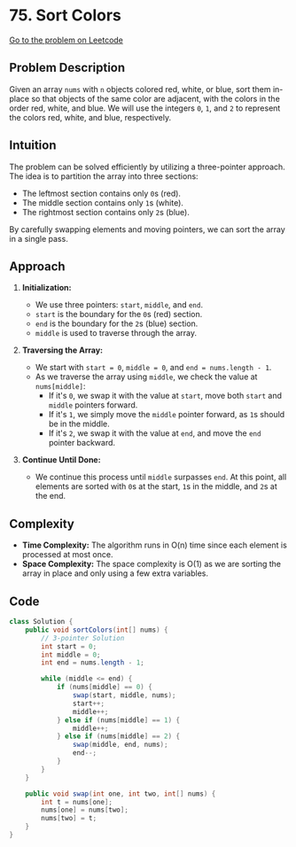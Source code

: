 # 75. Sort Colors

[Go to the problem on Leetcode](https://leetcode.com/problems/sort-colors/)

## Problem Description
Given an array `nums` with `n` objects colored red, white, or blue, sort them in-place so that objects of the same color are adjacent, with the colors in the order red, white, and blue. We will use the integers `0`, `1`, and `2` to represent the colors red, white, and blue, respectively.

## Intuition
The problem can be solved efficiently by utilizing a three-pointer approach. The idea is to partition the array into three sections:
- The leftmost section contains only `0`s (red).
- The middle section contains only `1`s (white).
- The rightmost section contains only `2`s (blue).

By carefully swapping elements and moving pointers, we can sort the array in a single pass.

## Approach
1. **Initialization:**
   - We use three pointers: `start`, `middle`, and `end`.
   - `start` is the boundary for the `0`s (red) section.
   - `end` is the boundary for the `2`s (blue) section.
   - `middle` is used to traverse through the array.

2. **Traversing the Array:**
   - We start with `start = 0`, `middle = 0`, and `end = nums.length - 1`.
   - As we traverse the array using `middle`, we check the value at `nums[middle]`:
     - If it's `0`, we swap it with the value at `start`, move both `start` and `middle` pointers forward.
     - If it's `1`, we simply move the `middle` pointer forward, as `1`s should be in the middle.
     - If it's `2`, we swap it with the value at `end`, and move the `end` pointer backward.

3. **Continue Until Done:**
   - We continue this process until `middle` surpasses `end`. At this point, all elements are sorted with `0`s at the start, `1`s in the middle, and `2`s at the end.

## Complexity
- **Time Complexity:** The algorithm runs in O(n) time since each element is processed at most once.
- **Space Complexity:** The space complexity is O(1) as we are sorting the array in place and only using a few extra variables.

## Code
```java
class Solution {
    public void sortColors(int[] nums) {
        // 3-pointer Solution
        int start = 0;
        int middle = 0;
        int end = nums.length - 1;

        while (middle <= end) {
            if (nums[middle] == 0) {
                swap(start, middle, nums);
                start++;
                middle++;
            } else if (nums[middle] == 1) {
                middle++;
            } else if (nums[middle] == 2) {
                swap(middle, end, nums);
                end--;
            }
        }
    }

    public void swap(int one, int two, int[] nums) {
        int t = nums[one];
        nums[one] = nums[two];
        nums[two] = t;
    }
}